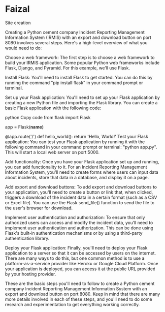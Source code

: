 # Faizal
Site creation


Creating a Python cement company Incident Reporting Management Information System (IRMIS) with an export and download button on port 8080 involves several steps. Here's a high-level overview of what you would need to do:

Choose a web framework: The first step is to choose a web framework to build your IRMIS application. Some popular Python web frameworks include Flask, Django, and Pyramid. For this example, we'll use Flask.

Install Flask: You'll need to install Flask to get started. You can do this by running the command "pip install flask" in your command prompt or terminal.

Set up your Flask application: You'll need to set up your Flask application by creating a new Python file and importing the Flask library. You can create a basic Flask application with the following code:

python
Copy code
from flask import Flask

app = Flask(__name__)

@app.route('/')
def hello_world():
    return 'Hello, World!'
Test your Flask application: You can test your Flask application by running it with the following command in your command prompt or terminal: "python app.py". This will start a local web server on port 5000.

Add functionality: Once you have your Flask application set up and running, you can add functionality to it. For an Incident Reporting Management Information System, you'll need to create forms where users can input data about incidents, store that data in a database, and display it on a page.

Add export and download buttons: To add export and download buttons to your application, you'll need to create a button or link that, when clicked, triggers a download of the incident data in a certain format (such as a CSV or Excel file). You can use the Flask send_file() function to send the file to the user's browser for download.

Implement user authentication and authorization: To ensure that only authorized users can access and modify the incident data, you'll need to implement user authentication and authorization. This can be done using Flask's built-in authentication mechanisms or by using a third-party authentication library.

Deploy your Flask application: Finally, you'll need to deploy your Flask application to a server so that it can be accessed by users on the internet. There are many ways to do this, but one common method is to use a platform-as-a-service provider like Heroku or Google Cloud Platform. Once your application is deployed, you can access it at the public URL provided by your hosting provider.

These are the basic steps you'll need to follow to create a Python cement company Incident Reporting Management Information System with an export and download button on port 8080. Keep in mind that there are many more details involved in each of these steps, and you'll need to do some research and experimentation to get everything working correctly.




